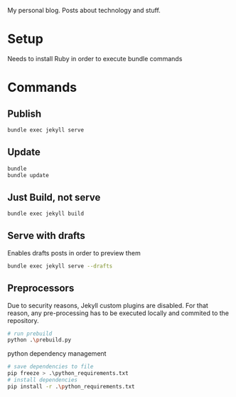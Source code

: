 My personal blog. 
Posts about technology and stuff.

# Setup

Needs to install Ruby in order to execute bundle commands

# Commands

## Publish
```sh
bundle exec jekyll serve
```

## Update
```sh
bundle
bundle update
```

## Just Build, not serve
```sh
bundle exec jekyll build
```

## Serve with drafts
Enables drafts posts in order to preview them
```sh
bundle exec jekyll serve --drafts
```

## Preprocessors

Due to security reasons, Jekyll custom plugins are disabled. For that reason, any pre-processing has to be executed locally and commited to the repository.

```sh
# run prebuild
python .\prebuild.py
```

python dependency management
```sh
# save dependencies to file
pip freeze > .\python_requirements.txt  
# install dependencies
pip install -r .\python_requirements.txt
```